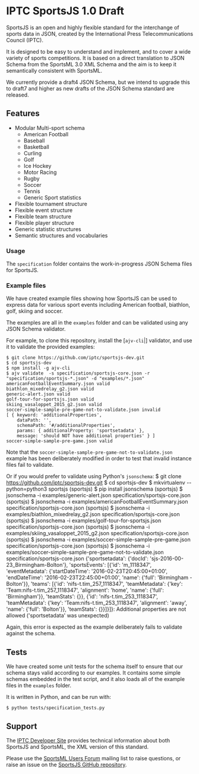 # IPTC SportsJS 1.0 Draft

SportsJS is an open and highly flexible standard for the interchange of sports data
in JSON, created by the International Press Telecommunications Council (IPTC).

It is designed to be easy to understand and implement, and to cover a wide
variety of sports competitions. It is based on a direct translation to JSON Schema
from the SportsML 3.0 XML Schema and the aim is to keep it semantically consistent
with SportsML.

We currently provide a draft4 JSON Schema, but we intend to upgrade this to draft7
and higher as new drafts of the JSON Schema standard are released.

## Features

* Modular Multi-sport schema
  * American Football
  * Baseball
  * Basketball
  * Curling
  * Golf
  * Ice Hockey
  * Motor Racing
  * Rugby 
  * Soccer 
  * Tennis
  * Generic Sport statistics
* Flexible tournament structure
* Flexible event structure
* Flexible team structure
* Flexible player structure
* Generic statistic structures
* Semantic structures and vocabularies

### Usage

The `specification` folder contains the work-in-progress JSON Schema files for
SportsJS.


### Example files

We have created example files showing how SportsJS can be used to express data
for various sport events including American football, biathlon, golf, skiing and
soccer.

The examples are all in the `examples` folder and can be validated using any
JSON Schema validator.

For example, to clone this repository, install the [`ajv-cli`|] validator, and
use it to validate the provided examples:

    $ git clone https://github.com/iptc/sportsjs-dev.git
    $ cd sportsjs-dev
    $ npm install -g ajv-cli
    $ ajv validate  -s specification/sportsjs-core.json -r "specification/sportsjs-*.json" -d "examples/*.json"
    americanFootballEventSummary.json valid
    biathlon_mixedrelay_g2.json valid
    generic-alert.json valid
    golf-tour-for-sportsjs.json valid
    skiing_vasaloppet_2015_g2.json valid
    soccer-simple-sample-pre-game-not-to-validate.json invalid
    [ { keyword: 'additionalProperties',
        dataPath: '',
        schemaPath: '#/additionalProperties',
        params: { additionalProperty: 'sportsetadata' },
        message: 'should NOT have additional properties' } ]
    soccer-simple-sample-pre-game.json valid

Note that the `soccer-simple-sample-pre-game-not-to-validate.json` example has
been deliberately modified in order to test that invalid instance files fail to
validate.

Or if you would prefer to validate using Python's `jsonschema`:
    $ git clone https://github.com/iptc/sportsjs-dev.git
    $ cd sportsjs-dev
    $ mkvirtualenv --python=python3 sportsjs
    (sportsjs) $ pip install jsonschema
    (sportsjs) $ jsonschema -i examples/generic-alert.json specification/sportsjs-core.json
    (sportsjs) $ jsonschema -i examples/americanFootballEventSummary.json specification/sportsjs-core.json
    (sportsjs) $ jsonschema -i examples/biathlon_mixedrelay_g2.json specification/sportsjs-core.json
    (sportsjs) $ jsonschema -i examples/golf-tour-for-sportsjs.json specification/sportsjs-core.json
    (sportsjs) $ jsonschema -i examples/skiing_vasaloppet_2015_g2.json specification/sportsjs-core.json
    (sportsjs) $ jsonschema -i examples/soccer-simple-sample-pre-game.json specification/sportsjs-core.json
    (sportsjs) $ jsonschema -i examples/soccer-simple-sample-pre-game-not-to-validate.json specification/sportsjs-core.json
    {'sportsetadata': {'docId': 'sjs-2016-00-23_Birmingham-Bolton'}, 'sportsEvents': [{'id': 'm_1118347', 'eventMetadata': {'startDateTime': '2016-02-23T20:45:00+01:00', 'endDateTime': '2016-02-23T22:45:00+01:00', 'name': {'full': 'Birmingham - Bolton'}}, 'teams': [{'id': 'nifs-t.tim_257_1118347', 'teamMetadata': {'key': 'Team:nifs-t.tim_257_1118347', 'alignment': 'home', 'name': {'full': 'Birmingham'}}, 'teamStats': {}}, {'id': 'nifs-t.tim_253_1118347', 'teamMetadata': {'key': 'Team:nifs-t.tim_253_1118347', 'alignment': 'away', 'name': {'full': 'Bolton'}}, 'teamStats': {}}]}]}: Additional properties are not allowed ('sportsetadata' was unexpected)

Again, this error is expected as the example deliberately fails to validate
against the schema.

## Tests

We have created some unit tests for the schema itself to ensure that our schema
stays valid according to our examples. It contains some simple schemas embedded
in the test script, and it also loads all of the example files in the `examples`
folder.

It is written in Python, and can be run with:

    $ python tests/specification_tests.py

## Support

The [IPTC Developer Site](http://dev.iptc.org/SportsML) provides technical
information about both SportsJS and SportsML, the XML version of this standard.

Please use the [SportsML Users Forum](https://groups.yahoo.com/neo/groups/sportsml/info)
mailing list to raise questions, or raise an issue on the
[SportsJS GitHub repository](https://github.com/iptc/sportsjs-dev/issues).
